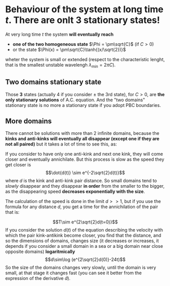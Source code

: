 # Behaviour of the system at long time $t$. There are onlt 3 stationary states!
At very long time $t$ the system **will eventually reach**
- **one of the two homogeneous state** $\Phi = \pm\sqrt{C}$ (if $C>0$) 
- or the state $\Phi(x) = \pm\sqrt{C}\tanh{(x/\sqrt{2})}$

wheter the system is small or extended (respect to the characteristic lenght, that is the smallest unstable wavelengh $\lambda_{min}=2\pi C$).

## Two domains stationary state
Those **3** states (actually 4 if you consider $\pm$ the 3rd state), for $C>0$, are **the only stationary solutions** of A.C. equation. And the "two domains" stationary state is no more a stationary state if you adopt PBC boundaries.

## More domains
There cannot be solutions with more than 2 infinite domains, because the **kinks and anti-kinks will eventually all disappear (except one if they are not all paired)** but it takes a lot of time to see this, as:

If you consider to have only one anti-kink and next one kink, they will come closer and eventually annichilate. But this process is slow as the speed they get closer is
        $$\dot{d(t)} \sim e^{-2\sqrt{2}d(t)}$$
        where $d$ is the kink and anti-kink pair distance. So small domains tend to _slowly_ disappear and they disappear **in order** from the smaller to the bigger, as the disappearing speed **decreases exponentially with the size**.

The calculation of the speed is done in the limit $d>>1$, but if you use the formula for any distance $d$, you get a time for the annichilation of the pair that is:

$$T\sim e^{2\sqrt{2}d(t=0)}$$
If you consider the solution $d(t)$ of the equation describing the velocity with which the pair kink-antikink become closer, you find that the distance, and so the dimensions of domains, changes size (it decreases or increases, it depends if you consider a small domain in a sea or a big domain near close opposite domains) **logaritmically**
$$d\sim\log (e^{2\sqrt{2}d(0)}-24t)$$
So the size of the domains changes very slowly, until the domain is very small, at that stage it changes fast (you can see it better from the expression of the derivative $\dot{d}$).